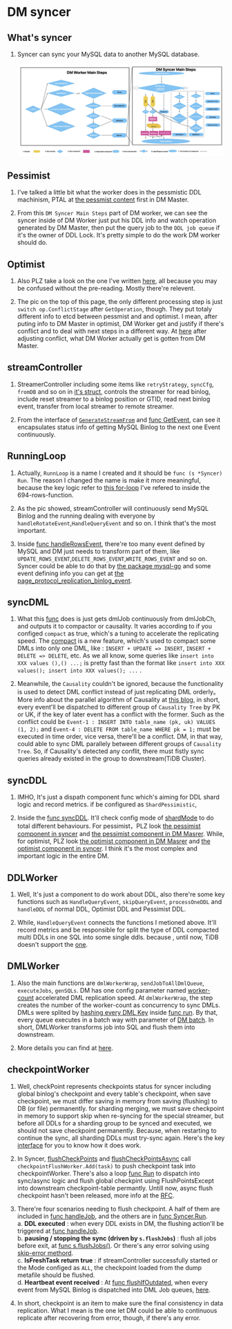 # DM syncer

## What's syncer

1. Syncer can sync your MySQL data to another MySQL database.

    ![DM_Worker_Components](../../../../images/tidb/05TiDB-EcosystematicTools/5-4DM/03-DM_Worker_Components.jpeg)

## Pessimist

1. I've talked a little bit what the worker does in the pessmistic DDL machinism, PTAL at [the pessmist content](./03TiDB-DM%20Master.md) first in DM Master.

2. From this `DM Syncer Main Steps` part of DM worker, we can see the syncer inside of DM Worker just put his DDL info and watch operation generated by DM Master, then put the query job to the `DDL job queue` if it's the owner of DDL Lock. It's pretty simple to do the work DM worker should do.

## Optimist

1. Also PLZ take a look on the one I've written [here](../5-4DM/03TiDB-DM%20Master.md), all because you may be confused without the pre-reading. Mostly there're relevent.

2. The pic on the top of this page, the only different processing step is just `switch op.ConflictStage` after `GetOperation`, though. They put totaly different info to etcd between pessmist and and optimist. I mean, after puting info to DM Master in optimist, DM Worker get and justify if there's conflict and to deal with next steps in a different way. At [here](https://github.com/pingcap/tiflow/blob/c65e2b72198de10319008b31dcf13d51509ccfde/dm/syncer/ddl.go#L883) after adjusting conflict, what DM Worker actually get is gotten from DM Master.

## streamController

1. StreamerController including some items like `retryStrategy`, `syncCfg`, `fromDB` and so on in [it's struct](https://github.com/pingcap/tiflow/blob/c65e2b72198de10319008b31dcf13d51509ccfde/dm/syncer/binlogstream/streamer_controller.go#L131), controls the streamer for read binlog, include reset streamer to a binlog position or GTID, read next binlog event, transfer from local streamer to remote streamer.

2. From the interface of [`GenerateStreamFrom`](https://github.com/pingcap/tiflow/blob/c65e2b72198de10319008b31dcf13d51509ccfde/dm/syncer/binlogstream/streamer_controller.go#L54-L83) and [func GetEvent](https://github.com/pingcap/tiflow/blob/c65e2b72198de10319008b31dcf13d51509ccfde/dm/syncer/binlogstream/streamer_controller.go#L337), can see it encapsulates status info of getting MySQL Binlog to the next one Event continuously.

## RunningLoop

1. Actually, `RunnLoop` is a name I created and it should be `func (s *Syncer) Run`. The reason I changed the name is make it more meaningful, because the key logic refer to [this for-loop](https://github.com/pingcap/tiflow/blob/c65e2b72198de10319008b31dcf13d51509ccfde/dm/syncer/syncer.go#L1968-L1969) I've refered to inside the 694-rows-function.

2. As the pic showed, streamController will continuously send MySQL Binlog and the running dealing with everyone by `handleRotateEvent`,`HandleQueryEvent` and so on. I think that's the most important.

3. Inside [func handleRowsEvent](https://github.com/pingcap/tiflow/blob/c65e2b72198de10319008b31dcf13d51509ccfde/dm/syncer/syncer.go#L2535), there're too many event defined by MySQL and DM just needs to transform part of them, like `UPDATE_ROWS_EVENT`,`DELETE_ROWS_EVENT`,`WRITE_ROWS_EVENT` and so on. Syncer could be able to do that by [the package mysql-go](https://github.com/go-mysql-org/go-mysql) and some event defining info you can get at [the page_protocol_replication_binlog_event](https://dev.mysql.com/doc/dev/mysql-server/latest/page_protocol_replication_binlog_event.html).

## syncDML

1. What this [func](https://github.com/pingcap/tiflow/blob/c65e2b72198de10319008b31dcf13d51509ccfde/dm/syncer/syncer.go#L1534) does is just gets dmlJob continuously from dmlJobCh, and outputs it to compactor or causality. It varies according to if you configed `compact` as true, which's a tuning to accelerate the replicating speed. The [compact](https://docs.pingcap.com/zh/tidb/stable/dm-dml-replication-logic#compactor) is a new feature, which's used to compact some DMLs into only one DML, like : `INSERT + UPDATE => INSERT`, `INSERT + DELETE => DELETE`, etc. As we all know, some queries like `insert into XXX values (),() ...;` is pretty fast than the format like `insert into XXX values(); insert into XXX values(); ...` .

2. Meanwhile, the `Causality` couldn't be ignored, because the functionality is used to detect DML conflict instead of just replicating DML orderly。More info about the parallel algorithm of Causality at [this blog](https://cn.pingcap.com/blog/tidb-binlog-source-code-reading-8#%E5%B9%B6%E8%A1%8C%E6%89%A7%E8%A1%8CDML), in short, every event'll be dispatched to different group of `Causality Tree` by PK or UK, if the key of later event has a conflict with the former. Such as the conflict could be `Event-1 : INSERT INTO table_name (pk, uk) VALUES (1, 2);` and `Event-4 : DELETE FROM table_name WHERE pk = 1;` must be executed in time order, vice versa, there'll be a conflict. DM, in that way, could able to sync DML parallely between different groups of `Causality Tree`. So, if Causality's detected any conflit, there must fistly sync queries already existed in the group to downstream(TiDB Cluster).

## syncDDL

1. IMHO, It's just a dispath component func which's aiming for DDL shard logic and record metrics. if be configured as `ShardPessimistic`,

2. Inside the [func syncDDL](https://github.com/pingcap/tiflow/blob/c65e2b72198de10319008b31dcf13d51509ccfde/dm/syncer/syncer.go#L1356). It'll check config mode of [shardMode](https://docs.pingcap.com/tidb/stable/dm-shard-merge#configure-parameters) to do total different behaviours. For pessimist，PLZ look [the pessimist component in syncer](#pessimist) and [the pessimist component in DM Masrer](./03TiDB-DM%20Master.md). While, for optimist, PLZ look [the optimist component in DM Masrer](./03TiDB-DM%20Master.md) and [the optimist component in syncer](#optimist). I think it's the most complex and important logic in the entire DM.

## DDLWorker

1. Well, It's just a component to do work about DDL, also there're some key functions such as `HandleQueryEvent`, `skipQueryEvent`, `processOneDDL` and `handleDDL` of normal DDL, Optimist DDL and Pessimist DDL.

2. While, `HandleQueryEvent` connects the functions I metioned above. It'll record metrics and be responsible for split the type of DDL compacted multi DDLs in one SQL into some single ddls. because , until now, TiDB doesn't support the [one](https://docs.pingcap.com/tidb/stable/dm-faq#if-a-statement-executed-upstream-contains-multiple-ddl-operations-does-dm-support-such-migration).

## DMLWorker

1. Also the main functions are `dmlWorkerWrap`, `sendJobToAllDmlQueue`, `executeJobs`, `genSQLs`. DM has one config parameter named [worker-count](https://docs.pingcap.com/zh/tidb/stable/dm-tune-configuration#worker-count) accelerated DML replication speed. At `dmlWorkerWrap`, the step creates the number of the worker-count as concurrency to sync DMLs. DMLs were splited by [hashing every DML Key](https://github.com/pingcap/tiflow/blob/c65e2b72198de10319008b31dcf13d51509ccfde/dm/syncer/dml_worker.go#L138) inside [func run](https://github.com/pingcap/tiflow/blob/c65e2b72198de10319008b31dcf13d51509ccfde/dm/syncer/dml_worker.go#L101). By that, every queue executes in a batch way with parameter of [DM batch](https://docs.pingcap.com/tidb/stable/dm-tune-configuration#batch). In short, DMLWorker transforms job into SQL and flush them into downstream.

2. More details you can find at [here](https://github.com/pingcap/tiflow/blob/c65e2b72198de10319008b31dcf13d51509ccfde/dm/syncer/dml_worker.go#L33).

## checkpointWorker

1. Well, checkPoint represents checkpoints status for syncer including global binlog's checkpoint and every table's checkpoint, when save checkpoint, we must differ saving in memory from saving (flushing) to DB (or file) permanently. for sharding merging, we must save checkpoint in memory to support skip when re-syncing for the special streamer, but before all DDLs for a sharding group to be synced and executed, we should not save checkpoint permanently. Because, when restarting to continue the sync, all sharding DDLs must try-sync again. Here's the key [interface](https://github.com/pingcap/tiflow/blob/c65e2b72198de10319008b31dcf13d51509ccfde/dm/syncer/checkpoint.go#L227) for you to know how it does work.

2. In Syncer, [flushCheckPoints](https://github.com/pingcap/tiflow/blob/c65e2b72198de10319008b31dcf13d51509ccfde/dm/syncer/syncer.go#L1187) and [flushCheckPointsAsync](https://github.com/pingcap/tiflow/blob/c65e2b72198de10319008b31dcf13d51509ccfde/dm/syncer/syncer.go#L1223) call `checkpointFlushWorker.Add(task)` to push checkpoint task into checkpointWorker. There's also a loop [func Run](https://github.com/pingcap/tiflow/blob/c65e2b72198de10319008b31dcf13d51509ccfde/dm/syncer/checkpoint_flush_worker.go#L91) to dispatch into sync/async logic and flush global checkpint using FlushPointsExcept into downstream checkpoint-table permantly. Untill now, async flush checkpoint hasn't been released, more info at the [RFC](https://github.com/pingcap/tiflow/blob/master/dm/docs/RFCS/20211012_async_checkpoint_flush.md).

3. There're four scenarios needing to flush checkpoint. A half of them are included in [func handleJob](https://github.com/pingcap/tiflow/blob/c65e2b72198de10319008b31dcf13d51509ccfde/dm/syncer/syncer.go#L1048), and the others are in [func Syncer.Run](https://github.com/pingcap/tiflow/blob/c65e2b72198de10319008b31dcf13d51509ccfde/dm/syncer/syncer.go#L1654).  
    a. **DDL executed** : when every DDL exists in DM, the flushing action'll be triggered at [func handleJob](https://github.com/pingcap/tiflow/blob/c65e2b72198de10319008b31dcf13d51509ccfde/dm/syncer/syncer.go#L1101-L1142).  
    b. **pausing / stopping the sync (driven by `s.flushJobs`)** : flush all jobs before exit, at [func s.flushJobs()](https://github.com/pingcap/tiflow/blob/c65e2b72198de10319008b31dcf13d51509ccfde/dm/syncer/syncer.go#L1870). Or there's any error solving using [skip-error methord](https://github.com/pingcap/tiflow/blob/c65e2b72198de10319008b31dcf13d51509ccfde/dm/syncer/syncer.go#L2174-L2203).  
    c. **IsFreshTask return true** : if streamController successfully started or the Mode configed as `ALL`, the checkpoint loaded from the dump metafile should be flushed.  
    d. **Heartbeat event received** : At [func flushIfOutdated](https://github.com/pingcap/tiflow/blob/c65e2b72198de10319008b31dcf13d51509ccfde/dm/syncer/syncer.go#L1030), when every event from MySQL Binlog is dispatched into DML Job queues, [here](https://github.com/pingcap/tiflow/blob/c65e2b72198de10319008b31dcf13d51509ccfde/dm/syncer/syncer.go#L2614).  

4. In short, checkpoint is an item to make sure the final consistency in data replication. What I mean is the one let DM could be able to continuous replicate after recovering from error, though, if there's any error.
